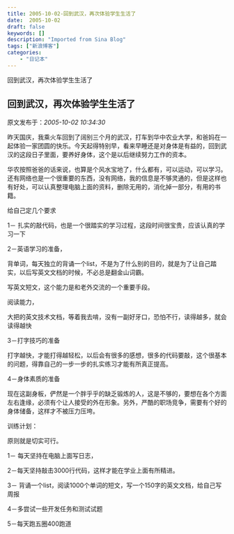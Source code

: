 ```yaml
---
title: 2005-10-02-回到武汉，再次体验学生生活了
date:  2005-10-02
draft: false
keywords: []
description: "Imported from Sina Blog"
tags: ["新浪博客"]
categories: 
    - "日记本"
---
```

回到武汉，再次体验学生生活了
## 回到武汉，再次体验学生生活了

 原文发布于：*2005-10-02 10:34:30*

      
昨天国庆，我乘火车回到了阔别三个月的武汉，打车到华中农业大学，和爸妈在一起体验一家团圆的快乐。今天起得特别早，看来早睡还是对身体是有益的，回到武汉的这段日子里面，要养好身体，这个是以后继续努力工作的资本。

    
 华农按照爸爸的话来说，也算是个风水宝地了，什么都有，可以运动，可以学习。还有网络也是一个很重要的东西，没有网络，我的信息是不够灵通的，但是这样也有好处，可以认真整理电脑上面的资料，删除无用的，消化掉一部分，有用的书籍。

 

给自己定几个要求

  1－ 扎实的敲代码，也是一个很踏实的学习过程，这段时间很宝贵，应该认真的学习一下

 

  2－英语学习的准备，

 
背单词，每天独立的背诵一个list，不是为了什么别的目的，就是为了让自己踏实，以后写英文文档的时候，不必总是翻金山词霸。

  写英文短文，这个能力是和老外交流的一个重要手段。

  阅读能力，

   大把的英文技术文档，等着我去啃，没有一副好牙口，恐怕不行，读得越多，就会读得越快

 3－打字技巧的准备

  
打字越快，才能打得越轻松，以后会有很多的感想，很多的代码要敲，这个很基本的问题，得靠自己的一步一步的扎实练习才能有所真正提高。

 

 4－身体素质的准备

  
现在这副身板，俨然是一个胖乎乎的缺乏锻炼的人，这是不够的，要想在各个方面左右逢缘，必须有个让人接受的外在形象。另外，严酷的职场竞争，需要有个好的身体储备，这样才不被压力压垮。

 训练计划：

  原则就是切实可行。

  1－ 每天坚持在电脑上面写日志，

  2－每天坚持敲击3000行代码，这样才能在学业上面有所精进。

  3－ 背诵一个list，阅读1000个单词的短文，写一个150字的英文文档，给自己写周报

  4－多尝试一些开发任务和测试试题

  5－每天跑五圈400跑道


